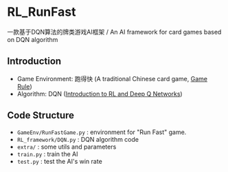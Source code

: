 # RL_RunFast

一款基于DQN算法的牌类游戏AI框架 / An AI framework for card games based on DQN algorithm

## Introduction

- Game Environment: 跑得快 (A traditional Chinese card game, [Game Rule](https://baike.baidu.com/item/%E8%B7%91%E5%BE%97%E5%BF%AB/12998100))
- Algorithm: DQN ([Introduction to RL and Deep Q Networks](https://www.tensorflow.org/agents/tutorials/0_intro_rl))

## Code Structure

 - `GameEnv/RunFastGame.py` : environment for "Run Fast" game.
 - `RL_framework/DQN.py` : DQN algorithm code
 - `extra/` : some utils and parameters
 - `train.py` : train the AI
 - `test.py` : test the AI's win rate
